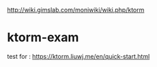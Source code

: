 http://wiki.gimslab.com/moniwiki/wiki.php/ktorm

# ktorm-exam

test for : https://ktorm.liuwj.me/en/quick-start.html

